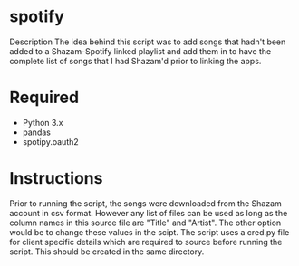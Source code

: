 # spotify
Description
The idea behind this script was to add songs that hadn't been added to a Shazam-Spotify linked playlist and add them in to have the complete list of songs that I had Shazam'd prior to linking the apps. 

# Required
- Python 3.x
- pandas
- spotipy.oauth2

# Instructions

Prior to running the script, the songs were downloaded from the Shazam account in csv format. However any list of files can be used as long as the column names in this source file are "Title" and "Artist". The other option would be to change these values in the scipt.
The script uses a cred.py file for client specific details which are required to source before running the script. This should be created in the same directory. 

